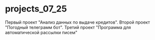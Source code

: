 # projects_07_25
Первый проект "Анализ данных по выдаче кредитов".
Второй проект "Погодный телеграмм бот".
Третий проект "Программа для автоматической рассылки писем"
